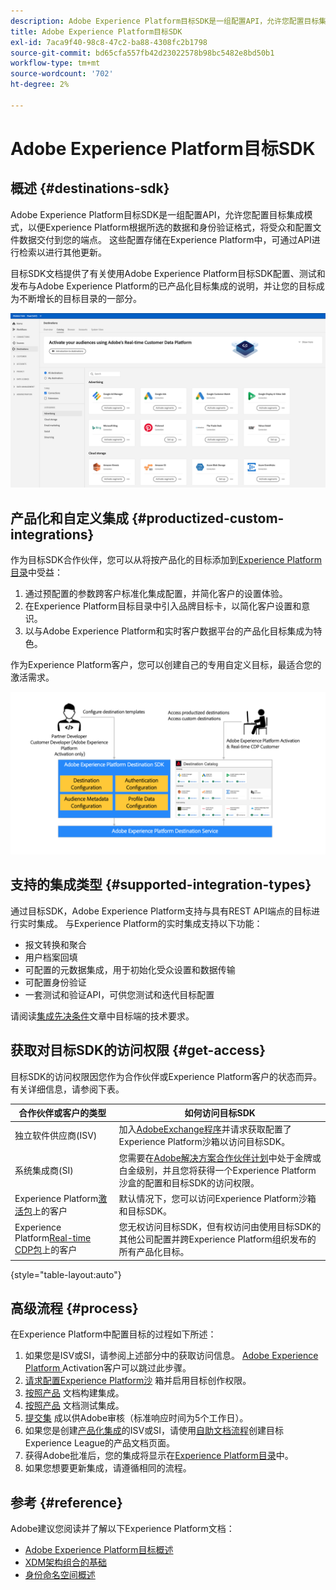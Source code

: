 ```yaml
---
description: Adobe Experience Platform目标SDK是一组配置API，允许您配置目标集成模式，以便Experience Platform根据所选的数据和身份验证格式将受众和配置文件数据交付到您的端点。 这些配置存储在Experience Platform中，可通过API进行检索以进行其他更新。
title: Adobe Experience Platform目标SDK
exl-id: 7aca9f40-98c8-47c2-ba88-4308fc2b1798
source-git-commit: bd65cfa557fb42d23022578b98bc5482e8bd50b1
workflow-type: tm+mt
source-wordcount: '702'
ht-degree: 2%

---
```


# Adobe Experience Platform目标SDK

## 概述 {#destinations-sdk}

Adobe Experience Platform目标SDK是一组配置API，允许您配置目标集成模式，以便Experience Platform根据所选的数据和身份验证格式，将受众和配置文件数据交付到您的端点。 这些配置存储在Experience Platform中，可通过API进行检索以进行其他更新。

目标SDK文档提供了有关使用Adobe Experience Platform目标SDK配置、测试和发布与Adobe Experience Platform的已产品化目标集成的说明，并让您的目标成为不断增长的目标目录的一部分。

![目标目录概述](./assets/destinations-catalog-overview.png)

## 产品化和自定义集成 {#productized-custom-integrations}

作为目标SDK合作伙伴，您可以从将按产品化的目标添加到[Experience Platform目录](/help/destinations/catalog/overview.md)中受益：
1. 通过预配置的参数跨客户标准化集成配置，并简化客户的设置体验。
2. 在Experience Platform目标目录中引入品牌目标卡，以简化客户设置和意识。
3. 以与Adobe Experience Platform和实时客户数据平台的产品化目标集成为特色。

作为Experience Platform客户，您可以创建自己的专用自定义目标，最适合您的激活需求。

![目标SDK可视化图表](./assets/destination-sdk-visual.png)

<!--

## Types of destinations in Adobe Experience Platform {#types-of-destinations}

In Adobe Experience Platform, we distinguish between two destination types - *connections* and *extensions*. In the user interface, customers can choose between two types of connection destinations, Profile Export destinations and Segment Export destinations. For more details around the difference between the different destination types, read [Destination Types and Categories](https://experienceleague.adobe.com/docs/experience-platform/destinations/destination-types.html?lang=en).

![Destination types](./assets/types-of-destinations.png)

This documentation set provides you with all the necessary information to add your destination to Adobe Experience Platform, as a *connection*, either Profile Export or Segment Export. To set up an extension, visit the [Experience Platform Launch developer portal](https://developer.adobelaunch.com/extensions/).

-->

## 支持的集成类型 {#supported-integration-types}

通过目标SDK，Adobe Experience Platform支持与具有REST API端点的目标进行实时集成。 与Experience Platform的实时集成支持以下功能：
* 报文转换和聚合
* 用户档案回填
* 可配置的元数据集成，用于初始化受众设置和数据传输
* 可配置身份验证
* 一套测试和验证API，可供您测试和迭代目标配置

请阅读[集成先决条件](./integration-prerequisites.md)文章中目标端的技术要求。


## 获取对目标SDK的访问权限 {#get-access}

目标SDK的访问权限因您作为合作伙伴或Experience Platform客户的状态而异。 有关详细信息，请参阅下表。


| 合作伙伴或客户的类型 | 如何访问目标SDK |
---------|----------|
| 独立软件供应商(ISV) | 加入[AdobeExchange程序](https://partners.adobe.com/exchangeprogram/experiencecloud.html)并请求获取配置了Experience Platform沙箱以访问目标SDK。 |
| 系统集成商(SI) | 您需要在[Adobe解决方案合作伙伴计划](https://solutionpartners.adobe.com/home.html)中处于金牌或白金级别，并且您将获得一个Experience Platform沙盒的配置和目标SDK的访问权限。 |
| Experience Platform[激活包](https://helpx.adobe.com/legal/product-descriptions/adobe-experience-platform0.html)上的客户 | 默认情况下，您可以访问Experience Platform沙箱和目标SDK。 |
| Experience Platform[Real-time CDP包](https://helpx.adobe.com/legal/product-descriptions/real-time-customer-data-platform.html)上的客户 | 您无权访问目标SDK，但有权访问由使用目标SDK的其他公司配置并跨Experience Platform组织发布的所有产品化目标。 |

{style=&quot;table-layout:auto&quot;}

## 高级流程 {#process}

在Experience Platform中配置目标的过程如下所述：

1. 如果您是ISV或SI，请参阅上述部分中的获取访问信息。 [Adobe Experience Platform ](https://helpx.adobe.com/legal/product-descriptions/adobe-experience-platform0.html) Activation客户可以跳过此步骤。
2. [请求配置Experience Platform沙](https://adobeexchangeec.zendesk.com/hc/en-us/articles/360037457812-Adobe-Experience-Platform-Sandbox-Accounts-Access-Adding-Users-and-Support) 箱并启用目标创作权限。
3. [按照产品](./configure-destination-instructions.md) 文档构建集成。
4. [按照产品](./test-destination.md) 文档测试集成。
5. [提交集](./destination-publish-api.md) 成以供Adobe审核（标准响应时间为5个工作日）。
6. 如果您是创建[产品化集成](./overview.md#productized-custom-integrations)的ISV或SI，请使用[自助文档流程](./docs-framework/documentation-instructions.md)创建目标Experience League的产品文档页面。
7. 获得Adobe批准后，您的集成将显示在[Experience Platform目录](/help/destinations/catalog/overview.md)中。
8. 如果您想要更新集成，请遵循相同的流程。

## 参考 {#reference}

Adobe建议您阅读并了解以下Experience Platform文档：

* [Adobe Experience Platform目标概述](https://experienceleague.adobe.com/docs/experience-platform/destinations/home.html?lang=en)
* [XDM架构组合的基础](https://experienceleague.adobe.com/docs/experience-platform/xdm/schema/composition.html?lang=en)
* [身份命名空间概述](https://experienceleague.adobe.com/docs/experience-platform/identity/namespaces.html?lang=zh-Hans)
